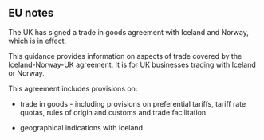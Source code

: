 ## EU notes

The UK has signed a trade in goods agreement with Iceland and Norway, which is in effect.

This guidance provides information on aspects of trade covered by the Iceland-Norway-UK agreement. It is for UK businesses trading with Iceland or Norway.

This agreement includes provisions on:

*   trade in goods - including provisions on preferential tariffs, tariff rate quotas, rules of origin and customs and trade facilitation
    
*   geographical indications with Iceland